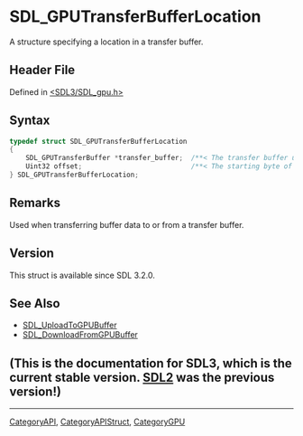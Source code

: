 # SDL_GPUTransferBufferLocation

A structure specifying a location in a transfer buffer.

## Header File

Defined in [<SDL3/SDL_gpu.h>](https://github.com/libsdl-org/SDL/blob/main/include/SDL3/SDL_gpu.h)

## Syntax

```c
typedef struct SDL_GPUTransferBufferLocation
{
    SDL_GPUTransferBuffer *transfer_buffer;  /**< The transfer buffer used in the transfer operation. */
    Uint32 offset;                           /**< The starting byte of the buffer data in the transfer buffer. */
} SDL_GPUTransferBufferLocation;
```

## Remarks

Used when transferring buffer data to or from a transfer buffer.

## Version

This struct is available since SDL 3.2.0.

## See Also

- [SDL_UploadToGPUBuffer](SDL_UploadToGPUBuffer)
- [SDL_DownloadFromGPUBuffer](SDL_DownloadFromGPUBuffer)


## (This is the documentation for SDL3, which is the current stable version. [SDL2](https://wiki.libsdl.org/SDL2/) was the previous version!)



----
[CategoryAPI](CategoryAPI), [CategoryAPIStruct](CategoryAPIStruct), [CategoryGPU](CategoryGPU)

